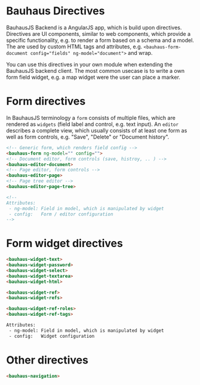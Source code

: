 # Bauhaus Directives

BauhausJS Backend is a AngularJS app, which is build upon directives. Directives are UI components, similar to web components, which provide a specific functionality, e.g. to render a form based on a schema and a model. The are used by custom HTML tags and attributes, e.g. `<bauhaus-form-document config="fields" ng-model="document">` and wrap.

You can use this directives in your own module when extending the BauhausJS backend client. The most common usecase is to write a own form field widget, e.g. a map widget were the user can place a marker. 

# Form directives

In BauhausJS terminology a `form` consists of multiple files, which are rendered as `widgets` (field label and control, e.g. text input). An `editor` describes a complete view, which usually consists of at least one form as well as form controls, e.g. "Save", "Delete" or "Document history".

```html
<!-- Generic form, which renders field config -->
<bauhaus-form ng-model="" config="">
<!-- Document editor, form controls (save, histroy, .. ) -->       
<bauhaus-editor-document> 
<!-- Page editor, form controls --> 
<bauhaus-editor-page>
<!-- Page tree editor -->     
<bauhaus-editor-page-tree>

<!--
Attributes:
 - ng-model: Field in model, which is manipulated by widget
 - config:   Form / editor configuration
-->
```

# Form widget directives 

```html
<bauhaus-widget-text>
<bauhaus-widget-password>
<bauhaus-widget-select>
<bauhaus-widget-textarea>
<bauhaus-widget-html>

<bauhaus-widget-ref>
<bauhaus-widget-refs>

<bauhaus-widget-ref-roles>
<bauhaus-widget-ref-tags>

Attributes:
 - ng-model: Field in model, which is manipulated by widget
 - config:   Widget configuration
```

# Other directives

```html
<bauhaus-navigation>
```